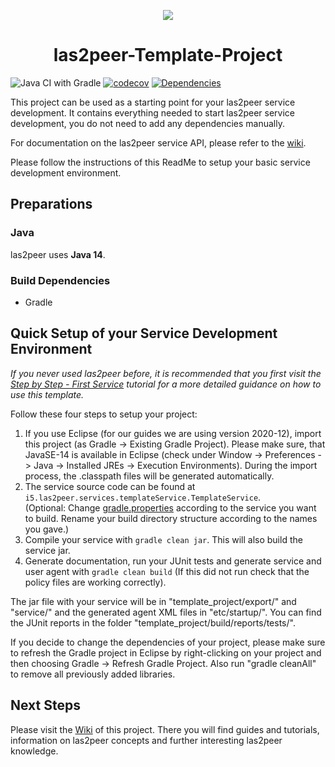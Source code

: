 <p align="center">
  <img src="https://raw.githubusercontent.com/rwth-acis/las2peer/master/img/logo/bitmap/las2peer-logo-128x128.png" />
</p>
<h1 align="center">las2peer-Template-Project</h1>

![Java CI with Gradle](https://github.com/rwth-acis/las2peer-template-project/workflows/Java%20CI%20with%20Gradle/badge.svg?branch=master)
[![codecov](https://codecov.io/gh/rwth-acis/las2peer-template-project/branch/master/graph/badge.svg)](https://codecov.io/gh/rwth-acis/las2peer-template-project)
[![Dependencies](https://img.shields.io/librariesio/github/rwth-acis/las2peer-template-project)](https://libraries.io/github/rwth-acis/las2peer-template-project)

This project can be used as a starting point for your las2peer service development.
It contains everything needed to start las2peer service development, you do not need to add any dependencies manually.  

For documentation on the las2peer service API, please refer to the [wiki](https://github.com/rwth-acis/las2peer-Template-Project/wiki).

Please follow the instructions of this ReadMe to setup your basic service development environment.  

## Preparations

### Java

las2peer uses **Java 14**.

### Build Dependencies

* Gradle


## Quick Setup of your Service Development Environment

*If you never used las2peer before, it is recommended that you first visit the
[Step by Step - First Service](https://github.com/rwth-acis/las2peer-Template-Project/wiki/Step-By-Step:-First-Service)
tutorial for a more detailed guidance on how to use this template.*  

Follow these four steps to setup your project:  
1. If you use Eclipse (for our guides we are using version 2020-12), import this project (as Gradle -> Existing Gradle Project). Please make sure, that JavaSE-14 is available in Eclipse (check under Window -> Preferences -> Java -> Installed JREs -> Execution Environments). During the import process, the .classpath files will be generated automatically.
2. The service source code can be found at `i5.las2peer.services.templateService.TemplateService`.  
(Optional: Change [gradle.properties](gradle.properties)
according to the service you want to build. Rename your build directory structure according to the names you gave.)
3. Compile your service with `gradle clean jar`. This will also build the service jar.  
4. Generate documentation, run your JUnit tests and generate service and user agent with `gradle clean build` (If this did not run check that the policy files are working correctly).  

The jar file with your service will be in "template_project/export/" and "service/" and the generated agent XML files in "etc/startup/".
You can find the JUnit reports in the folder "template_project/build/reports/tests/".  

If you decide to change the dependencies of your project, please make sure to refresh the Gradle project in Eclipse by right-clicking on your project and then choosing Gradle -> Refresh Gradle Project.
Also run "gradle cleanAll" to remove all previously added libraries.

## Next Steps

Please visit the [Wiki](https://github.com/rwth-acis/las2peer-Template-Project/wiki/) of this project.
There you will find guides and tutorials, information on las2peer concepts and further interesting las2peer knowledge.  
